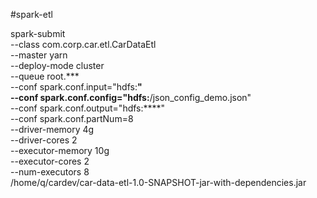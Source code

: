 #spark-etl

spark-submit \
 --class com.corp.car.etl.CarDataEtl \
 --master yarn \
 --deploy-mode cluster \
 --queue root.*** \
 --conf spark.conf.input="hdfs:****" \
 --conf spark.conf.config="hdfs:****/json_config_demo.json" \
 --conf spark.conf.output="hdfs:****" \
 --conf spark.conf.partNum=8 \
 --driver-memory 4g \
 --driver-cores 2 \
 --executor-memory 10g \
 --executor-cores 2 \
 --num-executors 8 \
 /home/q/cardev/car-data-etl-1.0-SNAPSHOT-jar-with-dependencies.jar